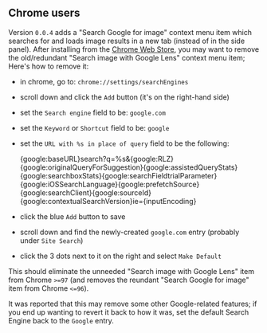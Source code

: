 ## Chrome users

Version `0.0.4` adds a "Search Google for image" context menu item which searches for and loads image results in a new tab (instead of in the side panel). After installing from the [Chrome Web Store](https://chrome.google.com/webstore/detail/disable-google-lens/dkapjhgpncbeiebegegdbpgfoabdkilh), you may want to remove the old/redundant "Search image with Google Lens" context menu item; Here's how to remove it:

- in chrome, go to: `chrome://settings/searchEngines`
- scroll down and click the `Add` button (it's on the right-hand side)
- set the `Search engine` field to be: `google.com`
- set the `Keyword` or `Shortcut` field to be: `google`
- set the `URL with %s in place of query` field to be the following:

    {google:baseURL}search?q=%s&{google:RLZ}{google:originalQueryForSuggestion}{google:assistedQueryStats}{google:searchboxStats}{google:searchFieldtrialParameter}{google:iOSSearchLanguage}{google:prefetchSource}{google:searchClient}{google:sourceId}{google:contextualSearchVersion}ie={inputEncoding}
    
- click the blue `Add` button to save
- scroll down and find the newly-created `google.com` entry (probably under `Site Search`)
- click the 3 dots next to it on the right and select `Make Default`

This should eliminate the unneeded "Search image with Google Lens" item from Chrome `>=97` (and removes the reundant "Search Google for image" item from Chrome `<=96`).

It was reported that this may remove some other Google-related features; if you end up wanting to revert it back to how it was, set the default Search Engine back to the `Google` entry.
